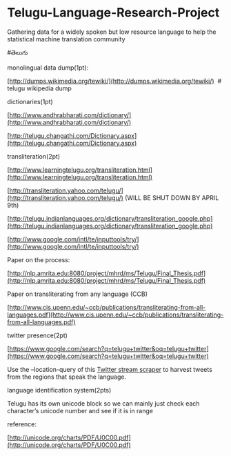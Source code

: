 # Telugu-Language-Research-Project
Gathering data for a widely spoken but low resource language to help the statistical machine translation community

#తెలుగు

monolingual data dump(1pt):

[http://dumps.wikimedia.org/tewiki/](http://dumps.wikimedia.org/tewiki/)  # telugu wikipedia dump


dictionaries(1pt)

[http://www.andhrabharati.com/dictionary/](http://www.andhrabharati.com/dictionary/)

[http://telugu.changathi.com/Dictionary.aspx](http://telugu.changathi.com/Dictionary.aspx)

  

transliteration(2pt)

[http://www.learningtelugu.org/transliteration.html](http://www.learningtelugu.org/transliteration.html)

[http://transliteration.yahoo.com/telugu/](http://transliteration.yahoo.com/telugu/) (WILL BE SHUT DOWN BY APRIL 9th)

[http://telugu.indianlanguages.org/dictionary/transliteration_google.php](http://telugu.indianlanguages.org/dictionary/transliteration_google.php)

[http://www.google.com/intl/te/inputtools/try/](http://www.google.com/intl/te/inputtools/try/)

  

Paper on the process:

[http://nlp.amrita.edu:8080/project/mhrd/ms/Telugu/Final_Thesis.pdf](http://nlp.amrita.edu:8080/project/mhrd/ms/Telugu/Final_Thesis.pdf)

Paper on transliterating from any language (CCB)

[http://www.cis.upenn.edu/~ccb/publications/transliterating-from-all-languages.pdf](http://www.cis.upenn.edu/~ccb/publications/transliterating-from-all-languages.pdf)

  

twitter presence(2pt)

[https://www.google.com/search?q=telugu+twitter&oq=telugu+twitter](https://www.google.com/search?q=telugu+twitter&oq=telugu+twitter)

Use the –location-query of this [Twitter stream scraper](https://github.com/inactivist/twitter-streamer) to harvest tweets from the regions that speak the language.

  
language identification system(2pts)

Telugu has its own unicode block so we can mainly just check each character’s unicode number and see if it is in range


reference:

[http://unicode.org/charts/PDF/U0C00.pdf](http://unicode.org/charts/PDF/U0C00.pdf)